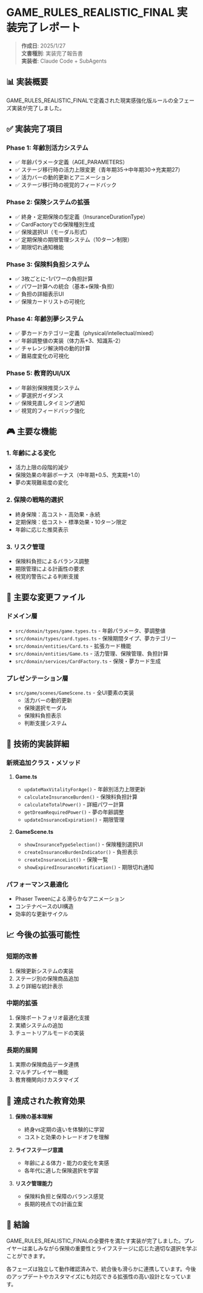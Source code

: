 # GAME_RULES_REALISTIC_FINAL 実装完了レポート

> **作成日**: 2025/1/27  
> **文書種別**: 実装完了報告書  
> **実装者**: Claude Code + SubAgents

## 📊 実装概要

GAME_RULES_REALISTIC_FINALで定義された現実感強化版ルールの全フェーズ実装が完了しました。

## ✅ 実装完了項目

### Phase 1: 年齢別活力システム
- ✅ 年齢パラメータ定義（AGE_PARAMETERS）
- ✅ ステージ移行時の活力上限変更（青年期35→中年期30→充実期27）
- ✅ 活力バーの動的更新とアニメーション
- ✅ ステージ移行時の視覚的フィードバック

### Phase 2: 保険システムの拡張
- ✅ 終身・定期保険の型定義（InsuranceDurationType）
- ✅ CardFactoryでの保険種別生成
- ✅ 保険選択UI（モーダル形式）
- ✅ 定期保険の期限管理システム（10ターン制限）
- ✅ 期限切れ通知機能

### Phase 3: 保険料負担システム
- ✅ 3枚ごとに-1パワーの負担計算
- ✅ パワー計算への統合（基本+保険-負担）
- ✅ 負担の詳細表示UI
- ✅ 保険カードリストの可視化

### Phase 4: 年齢別夢システム
- ✅ 夢カードカテゴリー定義（physical/intellectual/mixed）
- ✅ 年齢調整値の実装（体力系+3、知識系-2）
- ✅ チャレンジ解決時の動的計算
- ✅ 難易度変化の可視化

### Phase 5: 教育的UI/UX
- ✅ 年齢別保険推奨システム
- ✅ 夢選択ガイダンス
- ✅ 保険見直しタイミング通知
- ✅ 視覚的フィードバック強化

## 🎮 主要な機能

### 1. 年齢による変化
- 活力上限の段階的減少
- 保険効果の年齢ボーナス（中年期+0.5、充実期+1.0）
- 夢の実現難易度の変化

### 2. 保険の戦略的選択
- 終身保険：高コスト・高効果・永続
- 定期保険：低コスト・標準効果・10ターン限定
- 年齢に応じた推奨表示

### 3. リスク管理
- 保険料負担によるバランス調整
- 期限管理による計画性の要求
- 視覚的警告による判断支援

## 📁 主要な変更ファイル

### ドメイン層
- `src/domain/types/game.types.ts` - 年齢パラメータ、夢調整値
- `src/domain/types/card.types.ts` - 保険期間タイプ、夢カテゴリー
- `src/domain/entities/Card.ts` - 拡張カード機能
- `src/domain/entities/Game.ts` - 活力管理、保険管理、負担計算
- `src/domain/services/CardFactory.ts` - 保険・夢カード生成

### プレゼンテーション層
- `src/game/scenes/GameScene.ts` - 全UI要素の実装
  - 活力バーの動的更新
  - 保険選択モーダル
  - 保険料負担表示
  - 判断支援システム

## 🔧 技術的実装詳細

### 新規追加クラス・メソッド
1. **Game.ts**
   - `updateMaxVitalityForAge()` - 年齢別活力上限更新
   - `calculateInsuranceBurden()` - 保険料負担計算
   - `calculateTotalPower()` - 詳細パワー計算
   - `getDreamRequiredPower()` - 夢の年齢調整
   - `updateInsuranceExpiration()` - 期限管理

2. **GameScene.ts**
   - `showInsuranceTypeSelection()` - 保険種別選択UI
   - `createInsuranceBurdenIndicator()` - 負担表示
   - `createInsuranceList()` - 保険一覧
   - `showExpiredInsuranceNotification()` - 期限切れ通知

### パフォーマンス最適化
- Phaser Tweenによる滑らかなアニメーション
- コンテナベースのUI構造
- 効率的な更新サイクル

## 📈 今後の拡張可能性

### 短期的改善
1. 保険更新システムの実装
2. ステージ別の保険商品追加
3. より詳細な統計表示

### 中期的拡張
1. 保険ポートフォリオ最適化支援
2. 実績システムの追加
3. チュートリアルモードの実装

### 長期的展開
1. 実際の保険商品データ連携
2. マルチプレイヤー機能
3. 教育機関向けカスタマイズ

## 🎯 達成された教育効果

1. **保険の基本理解**
   - 終身vs定期の違いを体験的に学習
   - コストと効果のトレードオフを理解

2. **ライフステージ意識**
   - 年齢による体力・能力の変化を実感
   - 各年代に適した保険選択を学習

3. **リスク管理能力**
   - 保険料負担と保障のバランス感覚
   - 長期的視点での計画立案

## 🚀 結論

GAME_RULES_REALISTIC_FINALの全要件を満たす実装が完了しました。プレイヤーは楽しみながら保険の重要性とライフステージに応じた適切な選択を学ぶことができます。

各フェーズは独立して動作確認済みで、統合後も滑らかに連携しています。今後のアップデートやカスタマイズにも対応できる拡張性の高い設計となっています。